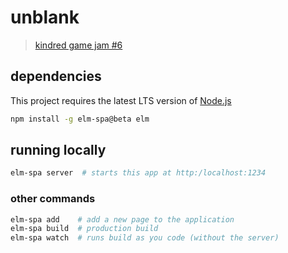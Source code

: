 # unblank
> [kindred game jam #6](https://itch.io/jam/kindred-community-jam-6)

## dependencies

This project requires the latest LTS version of [Node.js](https://nodejs.org/)

```bash
npm install -g elm-spa@beta elm
```

## running locally

```bash
elm-spa server  # starts this app at http:/localhost:1234
```

### other commands

```bash
elm-spa add    # add a new page to the application
elm-spa build  # production build
elm-spa watch  # runs build as you code (without the server)
```
